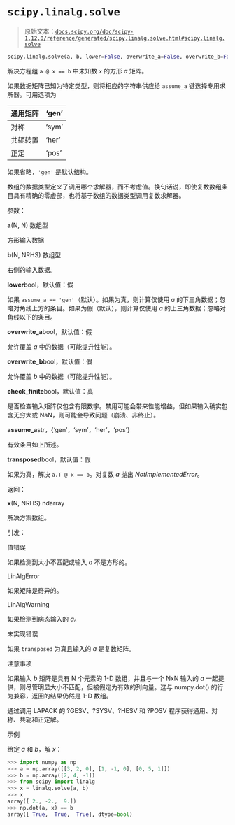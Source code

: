 # `scipy.linalg.solve`

> 原始文本：[`docs.scipy.org/doc/scipy-1.12.0/reference/generated/scipy.linalg.solve.html#scipy.linalg.solve`](https://docs.scipy.org/doc/scipy-1.12.0/reference/generated/scipy.linalg.solve.html#scipy.linalg.solve)

```py
scipy.linalg.solve(a, b, lower=False, overwrite_a=False, overwrite_b=False, check_finite=True, assume_a='gen', transposed=False)
```

解决方程组 `a @ x == b` 中未知数 `x` 的方形 *a* 矩阵。

如果数据矩阵已知为特定类型，则将相应的字符串供应给 `assume_a` 键选择专用求解器。可用选项为

| 通用矩阵 | ‘gen’ |
| --- | --- |
| 对称 | ‘sym’ |
| 共轭转置 | ‘her’ |
| 正定 | ‘pos’ |

如果省略，`'gen'` 是默认结构。

数组的数据类型定义了调用哪个求解器，而不考虑值。换句话说，即使复数数组条目具有精确的零虚部，也将基于数组的数据类型调用复数求解器。

参数：

**a**(N, N) 数组型

方形输入数据

**b**(N, NRHS) 数组型

右侧的输入数据。

**lower**bool，默认值：假

如果 `assume_a == 'gen'`（默认）。如果为真，则计算仅使用 *a* 的下三角数据；忽略对角线上方的条目。如果为假（默认），则计算仅使用 *a* 的上三角数据；忽略对角线以下的条目。

**overwrite_a**bool，默认值：假

允许覆盖 *a* 中的数据（可能提升性能）。

**overwrite_b**bool，默认值：假

允许覆盖 *b* 中的数据（可能提升性能）。

**check_finite**bool，默认值：真

是否检查输入矩阵仅包含有限数字。禁用可能会带来性能增益，但如果输入确实包含无穷大或 NaN，则可能会导致问题（崩溃、非终止）。

**assume_a**str，{‘gen’，‘sym’，‘her’，‘pos’}

有效条目如上所述。

**transposed**bool，默认值：假

如果为真，解决 `a.T @ x == b`。对复数 *a* 抛出 *NotImplementedError*。

返回：

**x**(N, NRHS) ndarray

解决方案数组。

引发：

值错误

如果检测到大小不匹配或输入 *a* 不是方形的。

LinAlgError

如果矩阵是奇异的。

LinAlgWarning

如果检测到病态输入的 *a*。

未实现错误

如果 `transposed` 为真且输入的 *a* 是复数矩阵。

注意事项

如果输入 *b* 矩阵是具有 N 个元素的 1-D 数组，并且与一个 NxN 输入的 *a* 一起提供，则尽管明显大小不匹配，但被假定为有效的列向量。这与 numpy.dot() 的行为兼容，返回的结果仍然是 1-D 数组。

通过调用 LAPACK 的 ?GESV、?SYSV、?HESV 和 ?POSV 程序获得通用、对称、共轭和正定解。

示例

给定 *a* 和 *b*，解 *x*：

```py
>>> import numpy as np
>>> a = np.array([[3, 2, 0], [1, -1, 0], [0, 5, 1]])
>>> b = np.array([2, 4, -1])
>>> from scipy import linalg
>>> x = linalg.solve(a, b)
>>> x
array([ 2., -2.,  9.])
>>> np.dot(a, x) == b
array([ True,  True,  True], dtype=bool) 
```
